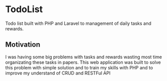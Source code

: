 # TodoList

Todo list built with PHP and Laravel to management of daily tasks and rewards.

## Motivation

I was having some big problems with tasks and rewards wasting most time organizating these tasks in papers. This web application was built to solve this problem with simple solution and to train my skills with PHP and to improve my understand of CRUD and RESTFul API

